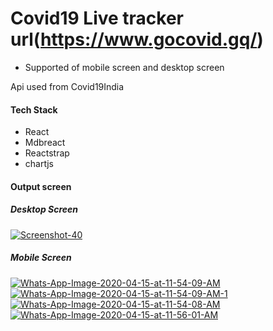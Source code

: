 # Covid19 Live tracker url(https://www.gocovid.gq/)

* Supported of mobile screen and desktop screen

Api used from Covid19India

#### Tech Stack
* React
* Mdbreact
* Reactstrap
* chartjs

#### Output screen
##### Desktop Screen
<a href="https://ibb.co/LdXGxRv"><img src="https://i.ibb.co/607dHwN/Screenshot-40.png" alt="Screenshot-40" border="0"></a>

##### Mobile Screen
<a href="https://ibb.co/ynfZ7g8"><img src="https://i.ibb.co/ynfZ7g8/Whats-App-Image-2020-04-15-at-11-54-09-AM.jpg" alt="Whats-App-Image-2020-04-15-at-11-54-09-AM" border="0"></a> <a href="https://ibb.co/89cmRN1"><img src="https://i.ibb.co/89cmRN1/Whats-App-Image-2020-04-15-at-11-54-09-AM-1.jpg" alt="Whats-App-Image-2020-04-15-at-11-54-09-AM-1" border="0"></a> <a href="https://ibb.co/DDWZp9N"><img src="https://i.ibb.co/DDWZp9N/Whats-App-Image-2020-04-15-at-11-54-08-AM.jpg" alt="Whats-App-Image-2020-04-15-at-11-54-08-AM" border="0"></a> <a href="https://ibb.co/txLbSw6"><img src="https://i.ibb.co/txLbSw6/Whats-App-Image-2020-04-15-at-11-56-01-AM.jpg" alt="Whats-App-Image-2020-04-15-at-11-56-01-AM" border="0"></a>
